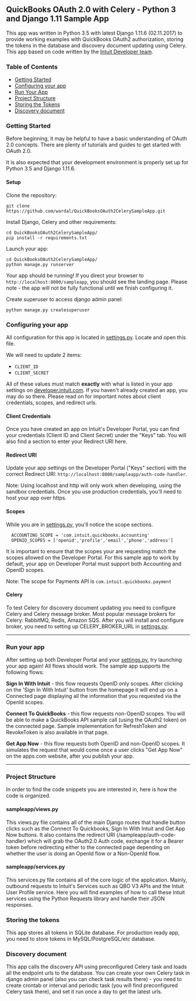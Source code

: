 ## QuickBooks OAuth 2.0 with Celery - Python 3 and Django 1.11 Sample App

This app was written in Python 3.5 with latest Django 1.11.6 (02.11.2017) to provide working examples with QuickBooks OAuth2 authorization, storing the tokens in the database and discovery document updating using Celery.
This app based on code written by the [Intuit Developer team](https://developer.intuit.com).

### Table of Contents

* [Getting Started](#getting-started)
* [Configuring your app](#configuring-your-app)
* [Run Your App](#run-your-app)
* [Project Structure](#project-structure)
* [Storing the Tokens](#storing-the-tokens)
* [Discovery document](#discovery-document)

### Getting Started

Before beginning, it may be helpful to have a basic understanding of OAuth 2.0 concepts. There are plenty of tutorials and guides to get started with OAuth 2.0.

It is also expected that your development environment is properly set up for Python 3.5 and Django 1.11.6.

#### Setup

Clone the repository:
```
git clone https://github.com/wardal/QuickBooksOAuth2CelerySampleApp.git
```

Install Django, Celery and other requirements:
```
cd QuickBooksOAuth2CelerySampleApp/
pip install -r requirements.txt 
```

Launch your app:
```
cd QuickBooksOAuth2CelerySampleApp/
python manage.py runserver
```

Your app should be running!  If you direct your browser to `http://localhost:8000/sampleapp`, you should see the landing page. Please note - the app will not be fully functional until we finish configuring it.

Create superuser to access django admin panel:
```
python manage.py createsuperuser
```

### Configuring your app

All configuration for this app is located in [settings.py](QuickBooksOAuth2CelerySampleApp/settings.py). Locate and open this file.

We will need to update 2 items:

- `CLIENT_ID`
- `CLIENT_SECRET`

All of these values must match **exactly** with what is listed in your app settings on [developer.intuit.com](https://developer.intuit.com). If you haven't already created an app, you may do so there. Please read on for important notes about client credentials, scopes, and redirect urls.

#### Client Credentials

Once you have created an app on Intuit's Developer Portal, you can find your credentials (Client ID and Client Secret) under the "Keys" tab. You will also find a section to enter your Redirect URI here.

#### Redirect URI

Update your app settings on the Developer Portal ("Keys" section) with the correct Redirect URI: `http://localhost:8000/sampleapp/auth-code-handler`. 

Note: Using localhost and http will only work when developing, using the sandbox credentials. Once you use production credentials, you'll need to host your app over https.

#### Scopes

While you are in [settings.py](QuickBooksOAuth2CelerySampleApp/settings.py), you'll notice the scope sections.

```
  ACCOUNTING_SCOPE = 'com.intuit.quickbooks.accounting'
  OPENID_SCOPES = ['openid','profile','email','phone','address']
```
  It is important to ensure that the scopes your are requesting match the scopes allowed on the Developer Portal. For this sample app to work by default, your app on Developer Portal must support both Accounting and OpenID scopes.
  
  Note: The scope for Payments API is ```com.intuit.quickbooks.payment```
  
#### Celery

To test Celery for discovery document updating you need to configure Celery and Celery message broker. Most popular message brokers for Celery: RabbitMQ, Redis, Amazon SQS.
After you will install and configure broker, you need to setting up CELERY_BROKER_URL in [settings.py](QuickBooksOAuth2CelerySampleApp/settings.py).

----------

### Run your app

After setting up both Developer Portal and your [settings.py](QuickBooksOAuth2CelerySampleApp/settings.py), try launching your app again! All flows should work. The sample app supports the following flows:

**Sign In With Intuit** - this flow requests OpenID only scopes. After clicking on the 'Sign In With Intuit' button from the homepage it will end up on a Connected page displaying all the information that you requested via the OpenId scopes.

**Connect To QuickBooks** - this flow requests non-OpenID scopes. You will be able to make a QuickBooks API sample call (using the OAuth2 token) on the connected page. Sample implementation for RefreshToken and RevokeToken is also available in that page.

**Get App Now** - this flow requests both OpenID and non-OpenID scopes. It simulates the request that would come once a user clicks "Get App Now" on the apps.com website, after you publish your app.

----------

### Project Structure

In order to find the code snippets you are interested in, here is how the code is organized.

#### sampleapp/views.py

This views.py file contains all of the main Django routes that handle button clicks such as the Connect To Quickbooks, Sign In With Intuit and Get App Now buttons. It also contains the redirect URI (/sampleapp/auth-code-handler) which will grab the OAuth2.0 Auth code, exchange it for a Bearer token before redirecting either to the connected page depending on whether the user is doing an OpenId flow or a Non-OpenId flow.

#### sampleapp/services.py

This services.py file contains all of the core logic of the application. Mainly, outbound requests to Intuit's Services such as QBO V3 APIs and the Intuit User Profile service. Here you will find examples of how to call these Intuit services using the Python Requests library and handle their JSON responses.

### Storing the tokens
This app stores all tokens in SQLite database. For production ready app, you need to store tokens in MySQL/PostgreSQL/etc database.

### Discovery document
This app calls the discovery API using preconfigured Celery task and loads all the endpoint urls to the database. You can create your own Celery task in django admin panel (also you can check task results there) - you need to create crontab or interval and periodic task (you will find preconfigured Celery task there), and set it run once a day to get the latest urls.
